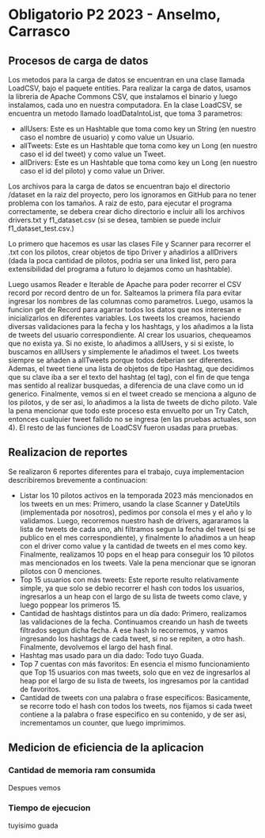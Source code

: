 # Obligatorio P2 2023 - Anselmo, Carrasco
## Procesos de carga de datos
Los metodos para la carga de datos se encuentran en una clase llamada LoadCSV, bajo el paquete entities.
Para realizar la carga de datos, usamos la libreria de Apache Commons CSV, que instalamos el binario y luego instalamos, cada uno en nuestra computadora.
En la clase LoadCSV, se encuentra un metodo llamado loadDataIntoList, que toma 3 parametros:

- allUsers: Este es un Hashtable que toma como key un String (en nuestro caso el nombre de usuario) y como value un Usuario.
- allTweets: Este es un Hashtable que toma como key un Long (en nuestro caso el id del tweet) y como value un Tweet.
- allDrivers: Este es un Hashtable que toma como key un Long (en nuestro caso el id del piloto) y como value un Driver.

Los archivos para la carga de datos se encuentran bajo el directorio /dataset en la raiz del proyecto, pero los ignoramos en GitHub para no tener problema con los tamaños.
A raiz de esto, para ejecutar el programa correctamente, se debera crear dicho directorio e incluir alli los archivos drivers.txt y f1_dataset.csv (si se desea, tambien se puede incluir f1_dataset_test.csv.)

Lo primero que hacemos es usar las clases File y Scanner para recorrer el .txt con los pilotos, crear objetos de tipo Driver y añadirlos a allDrivers (dada la poca cantidad de pilotos, podria ser una linked list, pero para extensibilidad del programa a futuro lo dejamos como un hashtable).

Luego usamos Reader e Iterable de Apache para poder recorrer el CSV record por record dentro de un for.
Salteamos la primera fila para evitar ingresar los nombres de las columnas como parametros. Luego, usamos la funcion get de Record para agarrar todos los datos que nos interesan e inicializarlos en diferentes variables.
Los tweets los creamos, haciendo diversas validaciones para la fecha y los hashtags, y los añadimos a la lista de tweets del usuario correspondiente.
Al crear los usuarios, chequeamos que no exista ya. Si no existe, lo añadimos a allUsers, y si si existe, lo buscamos en allUsers y simplemente le añadimos el tweet. Los tweets siempre se añaden a allTweets porque todos deberian ser diferentes.
Ademas, el tweet tiene una lista de objetos de tipo Hashtag, que decidimos que su clave iba a ser el texto del hashtag (el tag), con el fin de que tenga mas sentido al realizar busquedas, a diferencia de una clave como un id generico.
Finalmente, vemos si en el tweet creado se menciona a alguno de los pilotos, y de ser asi, lo añadimos a la lista de tweets de dicho piloto.
Vale la pena mencionar que todo este proceso esta envuelto por un Try Catch, entonces cualquier tweet fallido no se ingresa (en las pruebas actuales, son 4).
El resto de las funciones de LoadCSV fueron usadas para pruebas.

## Realizacion de reportes
Se realizaron 6 reportes diferentes para el trabajo, cuya implementacion describiremos brevemente a continuacion:
- Listar los 10 pilotos activos en la temporada 2023 más mencionados en los tweets en un mes:
Primero, usando la clase Scanner y DateUtils (implementada por nosotros), pedimos por consola el mes y el año y lo validamos.
Luego, recorremos nuestro hash de drivers, agararamos la lista de tweets de cada uno, ahi filtramos segun la fecha del tweet (si se publico en el mes correspondiente), y finalmente lo añadimos a un heap con el driver como value y la cantidad de tweets en el mes como key.
Finalmente, realizamos 10 pops en el heap para conseguir los 10 pilotos mas mencionados en los tweets. Vale la pena mencionar que se ignoran pilotos con 0 menciones.
- Top 15 usuarios con más tweets:
Este reporte resulto relativamente simple, ya que solo se debio recorrer el hash con todos los usuarios, ingresarlos a un heap con el largo de su lista de tweets como clave, y luego poppear los primeros 15.
- Cantidad de hashtags distintos para un día dado: Primero, realizamos las validaciones de la fecha.
Continuamos creando un hash de tweets filtrados segun dicha fecha. A ese hash lo recorremos, y vamos ingresando los hashtags de cada tweet, si no se repiten, a otro hash. Finalmente, devolvemos el largo del hash final.
- Hashtag mas usado para un dia dado:
Todo tuyo Guada.
- Top 7 cuentas con más favoritos:
En esencia el mismo funcionamiento que Top 15 usuarios con mas tweets, solo que en vez de ingresarlos al heap por el largo de su lista de tweets, los ingresamos por la cantidad de favoritos.
- Cantidad de tweets con una palabra o frase específicos:
Basicamente, se recorre todo el hash con todos los tweets, nos fijamos si cada tweet contiene a la palabra o frase especifico en su contenido, y de ser asi, incrementamos un counter, que luego imprimimos.

## Medicion de eficiencia de la aplicacion
### Cantidad de memoria ram consumida
Despues vemos

### Tiempo de ejecucion
tuyisimo guada